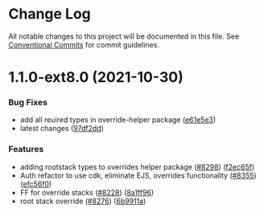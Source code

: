 # Change Log

All notable changes to this project will be documented in this file.
See [Conventional Commits](https://conventionalcommits.org) for commit guidelines.

# 1.1.0-ext8.0 (2021-10-30)


### Bug Fixes

* add all reuired types in override-helper package ([e61e5e3](https://github.com/aws-amplify/amplify-cli/commit/e61e5e3db2dedd663e55f06ff8ddec6ad3b878e8))
* latest changes ([97df2dd](https://github.com/aws-amplify/amplify-cli/commit/97df2ddcac8b4f638e6c98f364adea0b46c02a52))


### Features

* adding rootstack types to overrides helper package ([#8298](https://github.com/aws-amplify/amplify-cli/issues/8298)) ([f2ec65f](https://github.com/aws-amplify/amplify-cli/commit/f2ec65fdd3f2ebdd65cd79704be6bf4fbfe3510b))
* Auth refactor to  use cdk, eliminate EJS, overrides functionality ([#8355](https://github.com/aws-amplify/amplify-cli/issues/8355)) ([efc56f0](https://github.com/aws-amplify/amplify-cli/commit/efc56f07b1ba5edff2a4f90beab59c5287dd5b53))
* FF for override stacks ([#8228](https://github.com/aws-amplify/amplify-cli/issues/8228)) ([8a1ff96](https://github.com/aws-amplify/amplify-cli/commit/8a1ff96f8280a18dd4f968706f63adef49c402ef))
* root stack override ([#8276](https://github.com/aws-amplify/amplify-cli/issues/8276)) ([6b9911a](https://github.com/aws-amplify/amplify-cli/commit/6b9911a4f20d8f7601d2da01219775106bd3a122))
